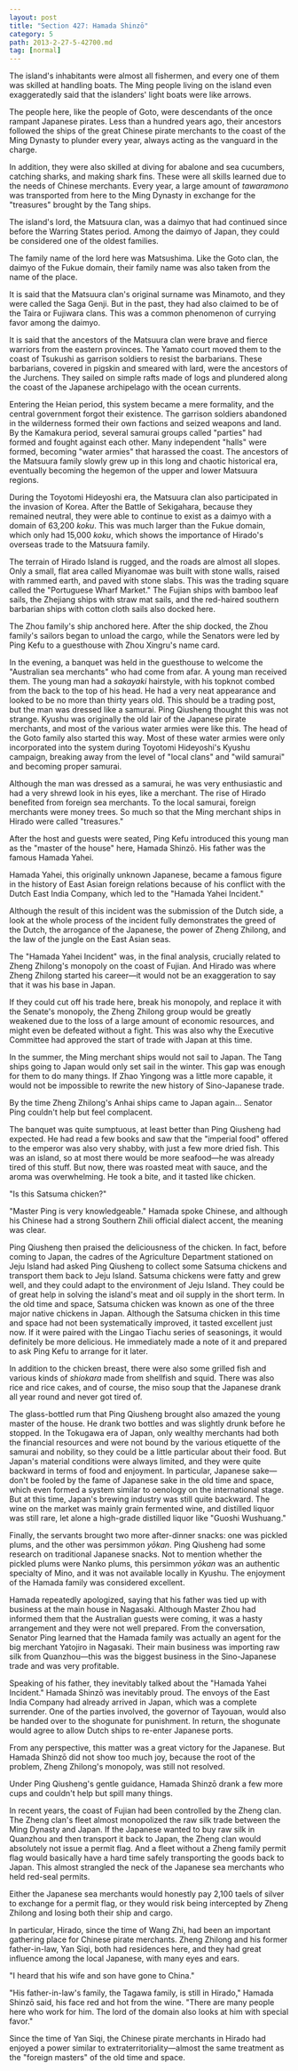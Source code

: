 ```yaml
---
layout: post
title: "Section 427: Hamada Shinzō"
category: 5
path: 2013-2-27-5-42700.md
tag: [normal]
---
```


The island's inhabitants were almost all fishermen, and every one of them was skilled at handling boats. The Ming people living on the island even exaggeratedly said that the islanders' light boats were like arrows.

The people here, like the people of Goto, were descendants of the once rampant Japanese pirates. Less than a hundred years ago, their ancestors followed the ships of the great Chinese pirate merchants to the coast of the Ming Dynasty to plunder every year, always acting as the vanguard in the charge.

In addition, they were also skilled at diving for abalone and sea cucumbers, catching sharks, and making shark fins. These were all skills learned due to the needs of Chinese merchants. Every year, a large amount of *tawaramono* was transported from here to the Ming Dynasty in exchange for the "treasures" brought by the Tang ships.

The island's lord, the Matsuura clan, was a daimyo that had continued since before the Warring States period. Among the daimyo of Japan, they could be considered one of the oldest families.

The family name of the lord here was Matsushima. Like the Goto clan, the daimyo of the Fukue domain, their family name was also taken from the name of the place.

It is said that the Matsuura clan's original surname was Minamoto, and they were called the Saga Genji. But in the past, they had also claimed to be of the Taira or Fujiwara clans. This was a common phenomenon of currying favor among the daimyo.

It is said that the ancestors of the Matsuura clan were brave and fierce warriors from the eastern provinces. The Yamato court moved them to the coast of Tsukushi as garrison soldiers to resist the barbarians. These barbarians, covered in pigskin and smeared with lard, were the ancestors of the Jurchens. They sailed on simple rafts made of logs and plundered along the coast of the Japanese archipelago with the ocean currents.

Entering the Heian period, this system became a mere formality, and the central government forgot their existence. The garrison soldiers abandoned in the wilderness formed their own factions and seized weapons and land. By the Kamakura period, several samurai groups called "parties" had formed and fought against each other. Many independent "halls" were formed, becoming "water armies" that harassed the coast. The ancestors of the Matsuura family slowly grew up in this long and chaotic historical era, eventually becoming the hegemon of the upper and lower Matsuura regions.

During the Toyotomi Hideyoshi era, the Matsuura clan also participated in the invasion of Korea. After the Battle of Sekigahara, because they remained neutral, they were able to continue to exist as a daimyo with a domain of 63,200 *koku*. This was much larger than the Fukue domain, which only had 15,000 *koku*, which shows the importance of Hirado's overseas trade to the Matsuura family.

The terrain of Hirado Island is rugged, and the roads are almost all slopes. Only a small, flat area called Miyanomae was built with stone walls, raised with rammed earth, and paved with stone slabs. This was the trading square called the "Portuguese Wharf Market." The Fujian ships with bamboo leaf sails, the Zhejiang ships with straw mat sails, and the red-haired southern barbarian ships with cotton cloth sails also docked here.

The Zhou family's ship anchored here. After the ship docked, the Zhou family's sailors began to unload the cargo, while the Senators were led by Ping Kefu to a guesthouse with Zhou Xingru's name card.

In the evening, a banquet was held in the guesthouse to welcome the "Australian sea merchants" who had come from afar. A young man received them. The young man had a *sakayaki* hairstyle, with his topknot combed from the back to the top of his head. He had a very neat appearance and looked to be no more than thirty years old. This should be a trading post, but the man was dressed like a samurai. Ping Qiusheng thought this was not strange. Kyushu was originally the old lair of the Japanese pirate merchants, and most of the various water armies were like this. The head of the Goto family also started this way. Most of these water armies were only incorporated into the system during Toyotomi Hideyoshi's Kyushu campaign, breaking away from the level of "local clans" and "wild samurai" and becoming proper samurai.

Although the man was dressed as a samurai, he was very enthusiastic and had a very shrewd look in his eyes, like a merchant. The rise of Hirado benefited from foreign sea merchants. To the local samurai, foreign merchants were money trees. So much so that the Ming merchant ships in Hirado were called "treasures."

After the host and guests were seated, Ping Kefu introduced this young man as the "master of the house" here, Hamada Shinzō. His father was the famous Hamada Yahei.

Hamada Yahei, this originally unknown Japanese, became a famous figure in the history of East Asian foreign relations because of his conflict with the Dutch East India Company, which led to the "Hamada Yahei Incident."

Although the result of this incident was the submission of the Dutch side, a look at the whole process of the incident fully demonstrates the greed of the Dutch, the arrogance of the Japanese, the power of Zheng Zhilong, and the law of the jungle on the East Asian seas.

The "Hamada Yahei Incident" was, in the final analysis, crucially related to Zheng Zhilong's monopoly on the coast of Fujian. And Hirado was where Zheng Zhilong started his career—it would not be an exaggeration to say that it was his base in Japan.

If they could cut off his trade here, break his monopoly, and replace it with the Senate's monopoly, the Zheng Zhilong group would be greatly weakened due to the loss of a large amount of economic resources, and might even be defeated without a fight. This was also why the Executive Committee had approved the start of trade with Japan at this time.

In the summer, the Ming merchant ships would not sail to Japan. The Tang ships going to Japan would only set sail in the winter. This gap was enough for them to do many things. If Zhao Yingong was a little more capable, it would not be impossible to rewrite the new history of Sino-Japanese trade.

By the time Zheng Zhilong's Anhai ships came to Japan again... Senator Ping couldn't help but feel complacent.

The banquet was quite sumptuous, at least better than Ping Qiusheng had expected. He had read a few books and saw that the "imperial food" offered to the emperor was also very shabby, with just a few more dried fish. This was an island, so at most there would be more seafood—he was already tired of this stuff. But now, there was roasted meat with sauce, and the aroma was overwhelming. He took a bite, and it tasted like chicken.

"Is this Satsuma chicken?"

"Master Ping is very knowledgeable." Hamada spoke Chinese, and although his Chinese had a strong Southern Zhili official dialect accent, the meaning was clear.

Ping Qiusheng then praised the deliciousness of the chicken. In fact, before coming to Japan, the cadres of the Agriculture Department stationed on Jeju Island had asked Ping Qiusheng to collect some Satsuma chickens and transport them back to Jeju Island. Satsuma chickens were fatty and grew well, and they could adapt to the environment of Jeju Island. They could be of great help in solving the island's meat and oil supply in the short term. In the old time and space, Satsuma chicken was known as one of the three major native chickens in Japan. Although the Satsuma chicken in this time and space had not been systematically improved, it tasted excellent just now. If it were paired with the Lingao Tiachu series of seasonings, it would definitely be more delicious. He immediately made a note of it and prepared to ask Ping Kefu to arrange for it later.

In addition to the chicken breast, there were also some grilled fish and various kinds of *shiokara* made from shellfish and squid. There was also rice and rice cakes, and of course, the miso soup that the Japanese drank all year round and never got tired of.

The glass-bottled rum that Ping Qiusheng brought also amazed the young master of the house. He drank two bottles and was slightly drunk before he stopped. In the Tokugawa era of Japan, only wealthy merchants had both the financial resources and were not bound by the various etiquette of the samurai and nobility, so they could be a little particular about their food. But Japan's material conditions were always limited, and they were quite backward in terms of food and enjoyment. In particular, Japanese sake—don't be fooled by the fame of Japanese sake in the old time and space, which even formed a system similar to oenology on the international stage. But at this time, Japan's brewing industry was still quite backward. The wine on the market was mainly grain fermented wine, and distilled liquor was still rare, let alone a high-grade distilled liquor like "Guoshi Wushuang."

Finally, the servants brought two more after-dinner snacks: one was pickled plums, and the other was persimmon *yōkan*. Ping Qiusheng had some research on traditional Japanese snacks. Not to mention whether the pickled plums were Nanko plums, this persimmon *yōkan* was an authentic specialty of Mino, and it was not available locally in Kyushu. The enjoyment of the Hamada family was considered excellent.

Hamada repeatedly apologized, saying that his father was tied up with business at the main house in Nagasaki. Although Master Zhou had informed them that the Australian guests were coming, it was a hasty arrangement and they were not well prepared. From the conversation, Senator Ping learned that the Hamada family was actually an agent for the big merchant Yatojiro in Nagasaki. Their main business was importing raw silk from Quanzhou—this was the biggest business in the Sino-Japanese trade and was very profitable.

Speaking of his father, they inevitably talked about the "Hamada Yahei Incident." Hamada Shinzō was inevitably proud. The envoys of the East India Company had already arrived in Japan, which was a complete surrender. One of the parties involved, the governor of Tayouan, would also be handed over to the shogunate for punishment. In return, the shogunate would agree to allow Dutch ships to re-enter Japanese ports.

From any perspective, this matter was a great victory for the Japanese. But Hamada Shinzō did not show too much joy, because the root of the problem, Zheng Zhilong's monopoly, was still not resolved.

Under Ping Qiusheng's gentle guidance, Hamada Shinzō drank a few more cups and couldn't help but spill many things.

In recent years, the coast of Fujian had been controlled by the Zheng clan. The Zheng clan's fleet almost monopolized the raw silk trade between the Ming Dynasty and Japan. If the Japanese wanted to buy raw silk in Quanzhou and then transport it back to Japan, the Zheng clan would absolutely not issue a permit flag. And a fleet without a Zheng family permit flag would basically have a hard time safely transporting the goods back to Japan. This almost strangled the neck of the Japanese sea merchants who held red-seal permits.

Either the Japanese sea merchants would honestly pay 2,100 taels of silver to exchange for a permit flag, or they would risk being intercepted by Zheng Zhilong and losing both their ship and cargo.

In particular, Hirado, since the time of Wang Zhi, had been an important gathering place for Chinese pirate merchants. Zheng Zhilong and his former father-in-law, Yan Siqi, both had residences here, and they had great influence among the local Japanese, with many eyes and ears.

"I heard that his wife and son have gone to China."

"His father-in-law's family, the Tagawa family, is still in Hirado," Hamada Shinzō said, his face red and hot from the wine. "There are many people here who work for him. The lord of the domain also looks at him with special favor."

Since the time of Yan Siqi, the Chinese pirate merchants in Hirado had enjoyed a power similar to extraterritoriality—almost the same treatment as the "foreign masters" of the old time and space.